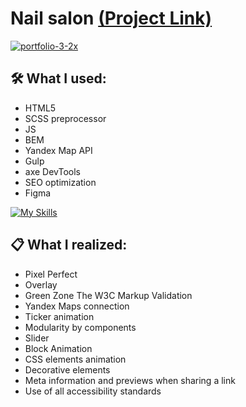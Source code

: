 # Nail salon [(Project Link)](https://vetosy.github.io/SoulMate/)

<a href="https://vetosy.github.io/SoulMate/"><img src="https://i.ibb.co/thQBrLX/portfolio-3-2x.jpg" alt="portfolio-3-2x" border="0"></a>

## 🛠 What I used:
- HTML5
- SCSS preprocessor
- JS
- BEM
- Yandex Map API
- Gulp
- axe DevTools
- SEO optimization
- Figma

[![My Skills](https://skillicons.dev/icons?i=html,scss,js,figma,gulp,svg)](https://skillicons.dev)

## :clipboard: What I realized:
- Pixel Perfect
- Overlay
- Green Zone The W3C Markup Validation
- Yandex Maps connection
- Ticker animation
- Modularity by components
- Slider
- Block Animation
- CSS elements animation
- Decorative elements
- Meta information and previews when sharing a link
- Use of all accessibility standards
